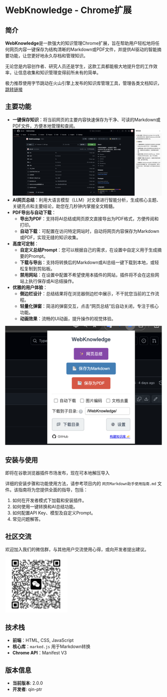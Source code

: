 # WebKnowledge - Chrome扩展

## 简介

**WebKnowledge**是一款强大的知识管理Chrome扩展，旨在帮助用户轻松地将任何网页内容一键保存为结构清晰的Markdown或PDF文件，并提供AI驱动的智能摘要功能，让您更好地永久存档和管理知识。

无论您是内容创作者、研究人员还是学生，这款工具都能极大地提升您的工作效率，让信息收集和知识管理变得前所未有的简单。

极力推荐使用字节跳动在火山引擎上发布的知识库管理工具，管理各类文档知识，[跳转链接](https://www.volcengine.com/docs/84313/1254457)

## 主要功能

- **一键保存知识**：将当前网页的主要内容快速保存为干净、可读的Markdown或PDF文件，方便本地管理和查阅。
![case1](icons/case1.png)
- **AI网页总结**：利用大语言模型（LLM）对文章进行智能分析，生成核心主题、关键亮点和主要结论，助您在几秒钟内掌握全文精髓。
- **PDF导出与自动下载**：
  - **导出为PDF**：支持将AI总结或网页原文直接导出为PDF格式，方便传阅和打印。
  - **自动下载**：可配置在访问特定网站时，自动将网页内容保存为Markdown或PDF，实现无缝的知识收集。
- **高度可定制**：
  - **自定义总结Prompt**：您可以根据自己的需求，在设置中自定义用于生成摘要的Prompt。
  - **下载与导出**：支持将转换后的Markdown或AI总结一键下载到本地，或轻松复制到剪贴板。
  - **禁用网站**：在设置中配置不希望使用本插件的网站，插件将不会在这些网站上执行保存或AI总结操作。
- **优雅的用户体验**：
  - **侧边栏设计**：总结结果将在浏览器侧边栏中展示，不干扰您当前的工作流程。
  - **轻量化弹窗**：简洁的弹窗交互，点击“网页总结”后自动关闭，专注于核心功能。
  - **动画效果**：流畅的UI动画，提升操作的视觉体验。

![case2](icons/case2.png)

## 安装与使用

即将在谷歌浏览器插件市场发布，现在可本地解压导入

详细的安装步骤和功能使用方法，请参考项目内的 `网页Markdown助手使用指南.md` 文件。该指南将为您提供全面的指导，包括：

1. 如何在开发者模式下加载和安装插件。
2. 如何使用一键转换和AI总结功能。
3. 如何配置API Key、模型及自定义Prompt。
4. 常见问题解答。

## 社区交流

欢迎加入我们的微信群，与其他用户交流使用心得，或向开发者提出建议。

<img src="icons/wechat.png" alt="微信群二维码" width="200"/>

## 技术栈

- **前端**：HTML, CSS, JavaScript
- **核心库**：`marked.js` 用于Markdown转换
- **Chrome API**：Manifest V3

## 版本信息

- **当前版本**: 2.0.0
- **开发者**: qin-ptr
